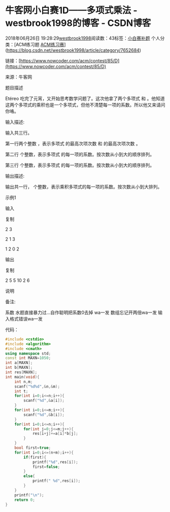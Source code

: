 # 牛客网小白赛1D——多项式乘法 - westbrook1998的博客 - CSDN博客





2018年06月26日 19:28:29[westbrook1998](https://me.csdn.net/westbrook1998)阅读数：43标签：[小白赛补题](https://so.csdn.net/so/search/s.do?q=小白赛补题&t=blog)
个人分类：[ACM练习题																[ACM练习赛](https://blog.csdn.net/westbrook1998/article/category/7635377)](https://blog.csdn.net/westbrook1998/article/category/7652684)








> 
链接：[https://www.nowcoder.com/acm/contest/85/D](https://www.nowcoder.com/acm/contest/85/D)

  来源：牛客网 

  题目描述  

  Etéreo 吃完了元宵，又开始思考数学问题了。这次他拿了两个多项式  和  。他知道这两个多项式的乘积也是一个多项式，但他不清楚每一项的系数。所以他又来请问你咯。 

  输入描述: 

  输入共三行。  

  第一行两个整数  ，表示多项式  的最高次项次数  和  的最高次项次数  。  

  第二行  个整数，表示多项式  的每一项的系数。按次数从小到大的顺序排列。  

  第三行  个整数，表示多项式  的每一项的系数。按次数从小到大的顺序排列。 

  输出描述: 

  输出共一行， 个整数，表示乘积多项式的每一项的系数。按次数从小到大排列。 

  示例1 

  输入 

  复制 

  2 3 

  2 1 3 

  1 2 0 2 

  输出 

  复制 

  2 5 5 10 2 6 

  说明 

  备注: 

   系数 
水题直接暴力过…自作聪明把系数0去掉 wa一发  数组忘记开两倍wa一发 输入格式错误wa一发

代码：

```cpp
#include <cstdio>
#include <algorithm>
#include <cmath>
using namespace std;
const int MAXN=1050;
int a[MAXN];
int b[MAXN];
int res[MAXN];
int main(void){
    int n,m;
    scanf("%d%d",&n,&m);
    int t;
    for(int i=0;i<=n;i++){
        scanf("%d",&a[i]);
    }
    for(int i=0;i<=m;i++){
        scanf("%d",&b[i]);
    }
    for(int i=0;i<=n;i++){
        for(int j=0;j<=m;j++){
            res[i+j]+=a[i]*b[j];
        }
    }
    bool first=true;
    for(int i=0;i<=(n+m);i++){
        if(first){
            printf("%d",res[i]);
            first=false;
        }
        else{
            printf(" %d",res[i]);
        }
    }
    printf("\n");
    return 0;
}
```






